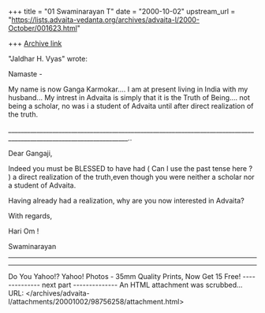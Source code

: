+++
title = "01 Swaminarayan T"
date = "2000-10-02"
upstream_url = "https://lists.advaita-vedanta.org/archives/advaita-l/2000-October/001623.html"

+++
[Archive link](https://lists.advaita-vedanta.org/archives/advaita-l/2000-October/001623.html)




  "Jaldhar H. Vyas" <jaldhar at braincells.com> wrote:

Namaste -

My name is now Ganga Karmokar.... I am at present living in India with my
husband... My intrest in Advaita is simply that it is the Truth of Being....
not being a scholar, no was i a student of Advaita until after direct
realization of the truth.

____________________________________________________________________________________________________________________..

Dear Gangaji,

Indeed you must be BLESSED to have had ( Can I use the past tense here ? ) a direct realization of the truth,even though you were neither a scholar nor a student of Advaita.

Having already had a realization, why are you now interested in Advaita?

With regards,

Hari Om !

Swaminarayan

___________________________________________________________________________________________________________________



---------------------------------
Do You Yahoo!?
Yahoo! Photos - 35mm Quality Prints, Now Get 15 Free!
-------------- next part --------------
An HTML attachment was scrubbed...
URL: </archives/advaita-l/attachments/20001002/98756258/attachment.html>
